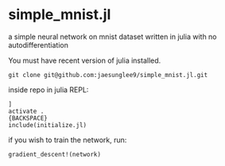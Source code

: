 # simple_mnist.jl
a simple neural network on mnist dataset written in julia with no autodifferentiation

You must have recent version of julia installed.

```
git clone git@github.com:jaesunglee9/simple_mnist.jl.git
```


inside repo
in julia REPL:
```
]
activate .
{BACKSPACE}
include(initialize.jl)
```


if you wish to train the network, run:
```
gradient_descent!(network)
```
